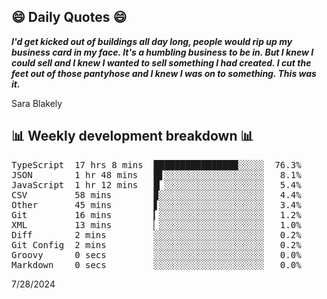 ## 😄 Daily Quotes 😄

_**I'd get kicked out of buildings all day long, people would rip up my business card in my face. It's a humbling business to be in. But I knew I could sell and I knew I wanted to sell something I had created. I cut the feet out of those pantyhose and I knew I was on to something. This was it.**_

Sara Blakely



## 📊 Weekly development breakdown 📊

<pre>TypeScript  17 hrs 8 mins  ████████████████░░░░░  76.3%
JSON        1 hr 48 mins   █▋░░░░░░░░░░░░░░░░░░░   8.1%
JavaScript  1 hr 12 mins   █▏░░░░░░░░░░░░░░░░░░░   5.4%
CSV         58 mins        ▉░░░░░░░░░░░░░░░░░░░░   4.4%
Other       45 mins        ▋░░░░░░░░░░░░░░░░░░░░   3.4%
Git         16 mins        ▎░░░░░░░░░░░░░░░░░░░░   1.2%
XML         13 mins        ▏░░░░░░░░░░░░░░░░░░░░   1.0%
Diff        2 mins         ░░░░░░░░░░░░░░░░░░░░░   0.2%
Git Config  2 mins         ░░░░░░░░░░░░░░░░░░░░░   0.2%
Groovy      0 secs         ░░░░░░░░░░░░░░░░░░░░░   0.0%
Markdown    0 secs         ░░░░░░░░░░░░░░░░░░░░░   0.0%</pre>

7/28/2024